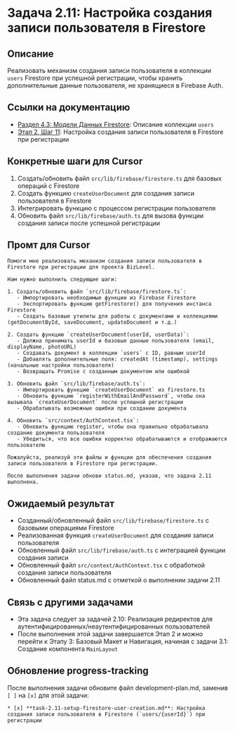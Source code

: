 # Задача 2.11: Настройка создания записи пользователя в Firestore

## Описание
Реализовать механизм создания записи пользователя в коллекции `users` Firestore при успешной регистрации, чтобы хранить дополнительные данные пользователя, не хранящиеся в Firebase Auth.

## Ссылки на документацию
- [Раздел 4.3: Модели Данных Firestore](../BizLevel-%20План%20Реализации%20Проекта.%2031.03.rtf): Описание коллекции `users`
- [Этап 2, Шаг 11](../BizLevel-%20План%20Реализации%20Проекта.%2031.03.rtf): Настройка создания записи пользователя в Firestore при регистрации

## Конкретные шаги для Cursor
1. Создать/обновить файл `src/lib/firebase/firestore.ts` для базовых операций с Firestore
2. Создать функцию `createUserDocument` для создания записи пользователя в Firestore
3. Интегрировать функцию с процессом регистрации пользователя
4. Обновить файл `src/lib/firebase/auth.ts` для вызова функции создания записи после успешной регистрации

## Промт для Cursor
```
Помоги мне реализовать механизм создания записи пользователя в Firestore при регистрации для проекта BizLevel.

Нам нужно выполнить следующие шаги:

1. Создать/обновить файл `src/lib/firebase/firestore.ts`:
   - Импортировать необходимые функции из Firebase Firestore
   - Экспортировать функцию getFirestore() для получения инстанса Firestore
   - Создать базовые утилиты для работы с документами и коллекциями (getDocumentById, saveDocument, updateDocument и т.д.)

2. Создать функцию `createUserDocument(userId, userData)`:
   - Должна принимать userId и базовые данные пользователя (email, displayName, photoURL)
   - Создавать документ в коллекции `users` с ID, равным userId
   - Добавлять дополнительные поля: createdAt (timestamp), settings (начальные настройки пользователя)
   - Возвращать Promise с созданным документом или ошибкой

3. Обновить файл `src/lib/firebase/auth.ts`:
   - Импортировать функцию `createUserDocument` из firestore.ts
   - Обновить функцию `registerWithEmailAndPassword`, чтобы она вызывала `createUserDocument` после успешной регистрации
   - Обрабатывать возможные ошибки при создании документа

4. Обновить `src/context/AuthContext.tsx`:
   - Обновить функцию register, чтобы она правильно обрабатывала создание документа пользователя
   - Убедиться, что все ошибки корректно обрабатываются и отображаются пользователю

Пожалуйста, реализуй эти файлы и функции для обеспечения создания записи пользователя в Firestore при регистрации.

После выполнения задачи обнови status.md, указав, что задача 2.11 выполнена.
```

## Ожидаемый результат
- Созданный/обновленный файл `src/lib/firebase/firestore.ts` с базовыми операциями Firestore
- Реализованная функция `createUserDocument` для создания записи пользователя
- Обновленный файл `src/lib/firebase/auth.ts` с интеграцией функции создания записи
- Обновленный файл `src/context/AuthContext.tsx` с обработкой создания записи пользователя
- Обновленный файл status.md с отметкой о выполнении задачи 2.11

## Связь с другими задачами
- Эта задача следует за задачей 2.10: Реализация редиректов для аутентифицированных/неаутентифицированных пользователей
- После выполнения этой задачи завершается Этап 2 и можно перейти к Этапу 3: Базовый Макет и Навигация, начиная с задачи 3.1: Создание компонента `MainLayout`

## Обновление progress-tracking
После выполнения задачи обновите файл development-plan.md, заменив `[ ]` на `[x]` для этой задачи:
```
* [x] **task-2.11-setup-firestore-user-creation.md**: Настройка создания записи пользователя в Firestore (`users/{userId}`) при регистрации
```
